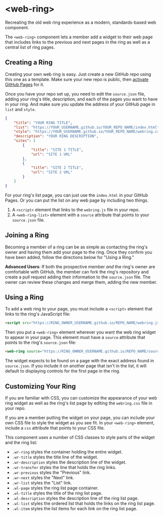 # &lt;web-ring&gt;
Recreating the old web ring experience as a modern, standards-based web component.

The `<web-ring>` component lets a member add a widget to their web page that
includes links to the previous and next pages in the ring as well as a central
list of ring pages.

## Creating a Ring
Creating your own web ring is easy. Just create a new GitHub repo using this one as a template. 
Make sure your new repo is public, then [activate GitHub Pages](https://docs.github.com/en/pages/getting-started-with-github-pages/creating-a-github-pages-site#creating-your-site) for it.

Once you have your repo set up, you need to edit the `source.json` file, adding your ring's title,
description, and each of the pages you want to have in your ring. And make sure you update the address
of your GitHub page in `list` and `style`.

```json
{
    "title": "YOUR RING TITLE",
    "list": "https://YOUR_USERNAME.github.io/YOUR_REPO_NAME/index.html",
    "style": "https://YOUR_USERNAME.github.io/YOUR_REPO_NAME/webring.css",
    "description": "YOUR RING DESCRIPTION",
    "sites": [
        {
            "title": "SITE 1 TITLE",
            "url": "SITE 1 URL"
        },
        {
            "title": "SITE 2 TITLE",
            "url": "SITE 2 URL"
        }
    ]
}
```

For your ring's list page, you can just use the `index.html` in your GitHub Pages. Or you can put the list
on any web page by including two things.

1. A `<script>` element that links to the `webring.js` file in your repo.
2. A `<web-ring-list>` element with a `source` attribute that points to your `source.json` file.

## Joining a Ring
Becoming a member of a ring can be as simple as contacting the ring's owner and having them add your
page to the ring. Once they confirm you have been added, follow the directions below for "Using a Ring."

**Advanced Users**: If both the prospective member _and_ the ring's owner are comfortable with
GitHub, the member can fork the ring's repository and create a pull request adding their information
to the `source.json` file. The owner can review these changes and merge them, adding the new member.

## Using a Ring
To add a web ring to your page, you must include a `<script>` element that links to
the ring's JavaScript file:

```html
<script src="https://RING_OWNER_USERNAME.github.io/REPO_NAME/webring.js"></script>
```

Then you put a `<web-ring>` element wherever you want the web ring widget to appear in your page.
This element must have a `source` attribute that points to the ring's `source.json` file:

```html
<web-ring source="https://RING_OWNER_USERNAME.github.io/REPO_NAME/source.json"></web-ring>
```

The widget expects to be found on a page with the exact address found in `source.json`. If you
include it on another page that isn't in the list, it will default to displaying controls for
the first page in the ring.

## Customizing Your Ring
If you are familiar with CSS, you can customize the appearance of your web ring widget as well
as the ring's list page by editing the `webring.css` file in your repo.

If you are a member putting the widget on your page, you can include your own CSS file to style
the widget as you see fit. In your `<web-ring>` element, include a `css` attribute that points to
your CSS file.

This component uses a number of CSS classes to style parts of the widget and the ring list:

- `.wr-ring` styles the container holding the entire widget.
- `.wr-title` styles the title line of the widget.
- `.wr-description` styles the description line of the widget.
- `.wr-transfer` styles the line that holds the ring links.
- `.wr-previous` styles the "Previous" link.
- `.wr-next` styles the "Next" link.
- `.wr-list` styles the "List" link.
- `.wl-page` styles the ring list page container.
- `.wl-title` styles the title of the ring list page.
- `.wl-description` styles the description line of the ring list page.
- `.wl-list` styles the ordered list that holds the links on the ring list page.
- `.wl-item` styles the list items for each link on the ring list page.
